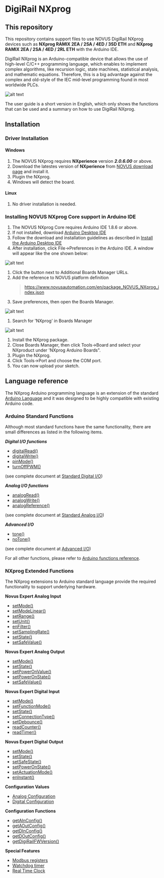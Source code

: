 # DigiRail NXprog

## This repository
This repository contains support files to use NOVUS DigiRail NXprog devices such as **NXprog RAMIX 2EA / 2SA / 4ED / 3SD ETH** and **NXprog RAMIX 2EA / 2SA / 4ED / 2RL ETH** with the Arduino IDE.

DigiRail NXprog is an Arduino-compatible device that allows the use of high-level C/C++ programming language, which enables to implement complex algorithms, like recursion logic, state machines, statistical analysis, and mathematic equations. Therefore, this is a big advantage against the complex and old-style of the IEC mid-level programming found in most worldwide PLCs.

   ![alt text](./pages/images/RAMIX-DO.png "NXprog RAMIX DO")

The user guide is a short version in English, which only shows the functions that can be used and a summary on how to use DigiRail NXprog.


## Installation

### Driver Installation

#### Windows

1. The NOVUS NXprog requires **NXperience** version ***2.0.6.00*** or above.
1. Download the latestes version of **NXperience** from [NOVUS download page](https://www.novusautomation.com/site/default.asp?TroncoID=926290&SecaoID=819426&SubsecaoID=0&Idioma=1) and install it.
1. Plugin the NXprog.
1. Windows will detect the board. 

#### Linux

1. No driver installation is needed.


### Installing NOVUS NXprog Core support in Arduino IDE 


1. The NOVUS NXprog Core requires Arduino IDE 1.8.6 or above.
1. If not installed, download [Arduino Desktop IDE](https://www.arduino.cc/en/Main/Software)
1. Follow the download and installation guidelines as described in [Install the Arduino Desktop IDE](https://www.arduino.cc/en/Guide/HomePage) 
1. After installation, click File->Preferences in the Arduino IDE. A window will appear like the one shown below:

![alt text](./pages/images/IDE-preferences.png "Arduino IDE Preferences") 

1. Click the button next to Additional Boards Manager URLs.
1. Add the reference to NOVUS platform definition
   > https://www.novusautomation.com/en/package_NOVUS_NXprog_index.json
1. Save preferences, then open the Boards Manager.

![alt text](./pages/images/IDE-boardsmanager.png "Boards Manager") 

1. Search for 'NXprog' in Boards Manager

![alt text](./pages/images/IDE-boardsmanager-search.png "Boards Manager search") 

1. Install the NXprog package.
1. Close Boards Manager, then click Tools->Board and select your NXproduct under 'NXprog Arduino Boards".
1. Plugin the NXprog.
1. Click Tools->Port and choose the COM port. 
1. You can now upload your sketch.


## Language reference
The NXprog Arduino programming language is an extension of the standard [Arduino Language](https://www.arduino.cc/reference/en/) and it was designed to be highly compatible with existing Arduino code.

### Arduino Standard Functions
Although most standard functions have the same functionality, there are small differences as listed in the following items.

***Digital I/O functions***
  * [digitalRead()](./pages/DigitalIO.md#digitalread)
  * [digitalWrite()](./pages/DigitalIO.md#digitalwrite)
  * [pinMode()](./pages/DigitalIO.md#pinmode)
  * [turnOffPWM()](./pages/DigitalIO.md#turnoffpwm)

(see complete document at [Standard Digital I/O](./pages/DigitalIO.md))

***Analog I/O functions***
  * [analogRead()](./pages/AnalogIO.md#analogread)
  * [analogWrite()](./pages/AnalogIO.md#analogwrite)
  * [analogReference()](./pages/AnalogIO.md#analogreference)

(see complete document at [Standard Analog I/O](./pages/AnalogIO.md))

***Advanced I/O***
  * [tone()](./pages/AdvancedIO.md#tone)
  * [noTone()](./pages/AdvancedIO.md#notone)

(see complete document at [Advanced I/O](./pages/AdvancedIO.md))

For all other functions, please refer to [Arduino functions reference](https://www.arduino.cc/reference/en/#functions).

### NXprog Extended Functions
The NXprog extensions to Arduino standard language provide the required functionality to support underlying hardware.

**Novus Expert Analog Input**
  * [setMode()](./pages/ExpertAnalogInput.md#setmode)
  * [setModeLinear()](./pages/ExpertAnalogInput.md#setmodelinear)
  * [setRange()](./pages/ExpertAnalogInput.md#setrange)
  * [setUnit()](./pages/ExpertAnalogInput.md#setunit)
  * [enFilter()](./pages/ExpertAnalogInput.md#enfilter)
  * [setSamplingRate()](./pages/ExpertAnalogInput.md#setsamplingrate)
  * [setState()](./pages/ExpertAnalogInput.md#setstate)
  * [setSafeValue()](./pages/ExpertAnalogInput.md#setsafevalue)

**Novus Expert Analog Output**
  * [setMode()](./pages/ExpertAnalogOutput.md#setmode)
  * [setState()](./pages/ExpertAnalogOutput.md#setstate)
  * [setPowerOnValue()](./pages/ExpertAnalogOutput.md#setpoweronvalue)
  * [setPowerOnState()](./pages/ExpertAnalogOutput.md#setpowerOnstate)
  * [setSafeValue()](./pages/ExpertAnalogOutput.md#setsafevalue)

**Novus Expert Digital Input**
  * [setMode()](./pages/ExpertDigitalInput.md#setmode)
  * [setFunctionMode()](./pages/ExpertDigitalInput.md#setfunctionmode)
  * [setState()](./pages/ExpertDigitalInput.md#setstate)
  * [setConnectionType()](./pages/ExpertDigitalInput.md#setconnectiontype)
  * [setDebounce()](./pages/ExpertDigitalInput.md#setdebounce)
  * [readCounter()](./pages/ExpertDigitalInput.md#readcounter)
  * [readTimer()](./pages/ExpertDigitalInput.md#readtimer)
  
**Novus Expert Digital Output**
  * [setMode()](./pages/ExpertDigitalOutput.md#dsetmode)
  * [setState()](./pages/ExpertDigitalOutput.md#setstate)
  * [setSafeState()](./pages/ExpertDigitalOutput.md#setsafestate)
  * [setPowerOnState()](./pages/ExpertDigitalOutput.md#setpoweronstate)
  * [setActuationMode()](./pages/ExpertDigitalOutput.md#setActuationMode)
  * [enInstant()](./pages/ExpertDigitalOutput.md#eninstant)
  
**Configuration Values**
  * [Analog Configuration](./pages/AnalogConfiguration.md)
  * [Digital Configuration](./pages/DigitalConfiguration.md)
 
**Configuration Functions**
  * [getAInConfig()](./pages/Configuration.md#getainconfig)
  * [getAOutConfig()](./pages/Configuration.md#getaoutconfig)
  * [getDInConfig()](./pages/Configuration.md#getdinconfig)
  * [getDOutConfig()](./pages/Configuration.md#getdoutconfig)
  * [getDigiRailFWVersion()](./pages/Configuration.md#getdigirailfwversion)

**Special Features**
  * [Modbus registers](./pages/SpecialRegisters.md)
  * [Watchdog timer](./pages/WatchdogTimer.md)
  * [Real Time Clock](./pages/RTC.md)  